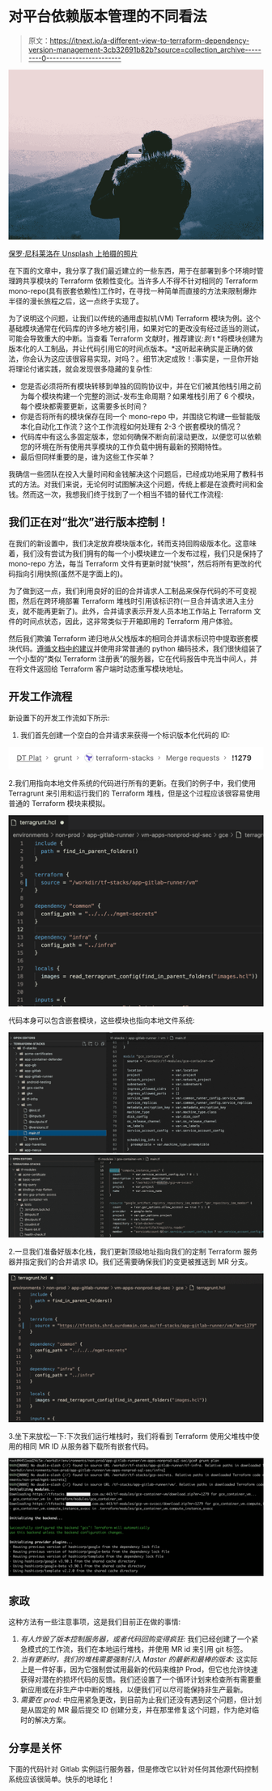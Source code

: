 # 对平台依赖版本管理的不同看法

> 原文：<https://itnext.io/a-different-view-to-terraform-dependency-version-management-3cb32691b82b?source=collection_archive---------0----------------------->

![](img/42419605d8d537d3cb1e4f03eae490b9.png)

[保罗·尼科莱洛在 Unsplash 上拍摄的照片](https://unsplash.com/photos/tzeMMBUNmVg)

在下面的文章中，我分享了我们最近建立的一些东西，用于在部署到多个环境时管理跨共享模块的 Terraform 依赖性变化。当许多人不得不针对相同的 Terraform mono-repo(具有嵌套依赖性)工作时，在寻找一种简单而直接的方法来限制爆炸半径的漫长旅程之后，这一点终于实现了。

为了说明这个问题，让我们以传统的通用虚拟机(VM) Terraform 模块为例。这个基础模块通常在代码库的许多地方被引用，如果对它的更改没有经过适当的测试，可能会导致重大的中断。当查看 Terraform 文献时，推荐建议:*到* t *将模块创建为版本化的人工制品，并让代码引用它的时间点版本。*这听起来确实是正确的做法，你会认为这应该很容易实现，对吗？。细节决定成败！:事实是，一旦你开始将理论付诸实践，就会发现很多隐藏的复杂性:

*   您是否必须将所有模块转移到单独的回购协议中，并在它们被其他栈引用之前为每个模块构建一个完整的测试-发布生命周期？如果堆栈引用了 6 个模块，每个模块都需要更新，这需要多长时间？
*   你是否将所有的模块保存在同一个 mono-repo 中，并围绕它构建一些智能版本化自动化工作流？这个工作流程如何处理有 2-3 个嵌套模块的情况？
*   代码库中有这么多固定版本，您如何确保不断向前滚动更改，以便您可以依赖您的环境在所有使用共享模块的工作负载中拥有最新的预期特性。
*   最后但同样重要的是，谁为这些工作买单？

我确信一些团队在投入大量时间和金钱解决这个问题后，已经成功地采用了教科书式的方法。对我们来说，无论何时试图解决这个问题，传统上都是在浪费时间和金钱。然而这一次，我想我们终于找到了一个相当不错的替代工作流程:

## 我们正在对“批次”进行版本控制！

在我们的新设置中，我们决定放弃模块版本化，转而支持回购级版本化。这意味着，我们没有尝试为我们拥有的每一个小模块建立一个发布过程，我们只是保持了 mono-repo 方法，每当 Terraform 文件有更新时就“快照”，然后将所有更改的代码指向引用快照(虽然不是字面上的)。

为了做到这一点，我们利用良好的旧的合并请求人工制品来保存代码的不可变视图，然后在跨环境部署 Terraform 堆栈时引用该标识符(一旦合并请求进入主分支，就不能再更新了)。此外，合并请求表示开发人员本地工作站上 Terraform 文件的时间点状态，因此，这非常类似于开箱即用的 Terraform 用户体验。

然后我们欺骗 Terraform 递归地从父栈版本的相同合并请求标识符中提取嵌套模块代码。[遵循文档中的建议](https://www.terraform.io/language/modules/sources#http-urls)并使用非常普通的 python 编码技术，我们很快组装了一个小型的“类似 Terraform 注册表”的服务器，它在代码报告中充当中间人，并在将文件返回给 Terraform 客户端时动态重写模块地址。

## 开发工作流程

新设置下的开发工作流如下所示:

1.  我们首先创建一个空白的合并请求来获得一个标识版本化代码的 ID:

![](img/f84896bb971ce8032cce60ce18ae99a9.png)

2.我们用指向本地文件系统的代码进行所有的更新。在我们的例子中，我们使用 Terragrunt 来引用和运行我们的 Terraform 堆栈，但是这个过程应该很容易使用普通的 Terraform 模块来模拟。

![](img/726dcf39f4a867ed0bfe97935cfbb505.png)

代码本身可以包含嵌套模块，这些模块也指向本地文件系统:

![](img/6d529eff9f8a99126b4a929f755434b7.png)![](img/2a22189c3e5b88af91b463f9cabe942c.png)

2.一旦我们准备好版本化栈，我们更新顶级地址指向我们的定制 Terraform 服务器并指定我们的合并请求 ID。我们还需要确保我们的变更被推送到 MR 分支。

![](img/849dd95d34c165487a67c03f91644330.png)

3.坐下来放松一下:下次我们运行堆栈时，我们将看到 Terraform 使用父堆栈中使用的相同 MR ID 从服务器下载所有嵌套代码。

![](img/56b6bd8f827f21def1a0ac9674b80b85.png)

## 家政

这种方法有一些注意事项，这是我们目前正在做的事情:

1.  *有人炸毁了版本控制服务器，或者代码回购变得疯狂:*
    我们已经创建了一个紧急模式的工作流，我们在本地运行堆栈，并使用 MR id 来引用 git 标签。
2.  *当有更新时，我们的堆栈需要强制引入 Master 的最新和最棒的版本:*
    这实际上是一件好事，因为它强制尝试用最新的代码来维护 Prod，但它也允许快速获得对潜在的损坏代码的反馈。我们还设置了一个循环计划来检查所有需要重新应用或在非生产中中断的堆栈，以便我们可以尽可能保持非生产最新。
3.  *需要在 prod:*
    中应用紧急更改，到目前为止我们还没有遇到这个问题，但计划是从固定的 MR 最后提交 ID 创建分支，并在那里修复这个问题，作为绝对临时的解决方案。

## 分享是关怀

下面的代码针对 Gitlab 实例运行服务器，但是修改它以针对任何其他源代码控制系统应该很简单。快乐的地球化！
